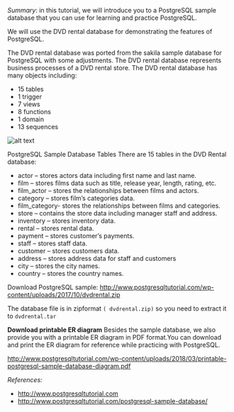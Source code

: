 _Summary_: in this tutorial, we will introduce you to a PostgreSQL sample database that you can use for learning and practice PostgreSQL.

We will use the DVD rental database for demonstrating the features of PostgreSQL.

The DVD rental database was ported from the sakila sample database for PostgreSQL with some adjustments. The DVD rental database represents business processes of a DVD rental store. The DVD rental database has many objects including:

+ 15 tables
+ 1 trigger
+ 7 views
+ 8 functions
+ 1 domain
+ 13 sequences

![alt text](http://www.postgresqltutorial.com/wp-content/uploads/2018/03/dvd-rental-sample-database-diagram.png)

PostgreSQL Sample Database Tables
There are 15 tables in the DVD Rental database:

+ actor – stores actors data including first name and last name.
+ film – stores films data such as title, release year, length, rating, etc.
+ film_actor – stores the relationships between films and actors.
+ category – stores film’s categories data.
+ film_category- stores the relationships between films and categories.
+ store – contains the store data including manager staff and address.
+ inventory – stores inventory data.
+ rental – stores rental data.
+ payment – stores customer’s payments.
+ staff – stores staff data.
+ customer – stores customers data.
+ address – stores address data for staff and customers
+ city – stores the city names.
+ country – stores the country names.

Download PostgreSQL sample: http://www.postgresqltutorial.com/wp-content/uploads/2017/10/dvdrental.zip

The database file is in zipformat ```( dvdrental.zip)``` so you need to extract it to  ```dvdrental.tar```

**Download printable ER diagram**
Besides the sample database, we also provide you with a printable ER diagram in PDF format.You can download and print the ER diagram for reference while practicing with PostgreSQL.

http://www.postgresqltutorial.com/wp-content/uploads/2018/03/printable-postgresql-sample-database-diagram.pdf

*References:*

- http://www.postgresqltutorial.com
- http://www.postgresqltutorial.com/postgresql-sample-database/
